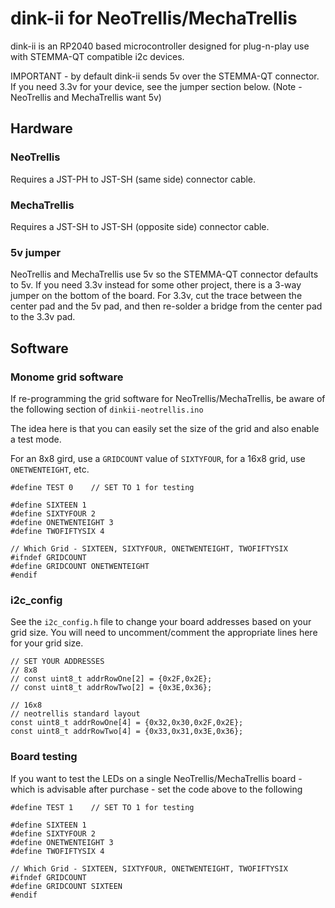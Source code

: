# dink-ii for NeoTrellis/MechaTrellis

dink-ii is an RP2040 based microcontroller designed for plug-n-play use with STEMMA-QT compatible i2c devices.

IMPORTANT - by default dink-ii sends 5v over the STEMMA-QT connector. If you need 3.3v for your device, see the jumper section below. (Note - NeoTrellis and MechaTrellis want 5v)

## Hardware

### NeoTrellis

Requires a JST-PH to JST-SH (same side) connector cable.

### MechaTrellis

Requires a JST-SH to JST-SH (opposite side) connector cable.

### 5v jumper

NeoTrellis and MechaTrellis use 5v so the STEMMA-QT connector defaults to 5v. If you need  3.3v instead for some other project, there is a 3-way jumper on the bottom of the board. For 3.3v, cut the trace between the center pad and the 5v pad, and then re-solder a bridge from the center pad to the 3.3v pad.

## Software

### Monome grid software

If re-programming the grid software for NeoTrellis/MechaTrellis, be aware of the following section of `dinkii-neotrellis.ino`

The idea here is that you can easily set the size of the grid and also enable a test mode.

For an 8x8 gird, use a `GRIDCOUNT` value of `SIXTYFOUR`, for a 16x8 grid, use `ONETWENTEIGHT`, etc.

```
#define TEST 0    // SET TO 1 for testing

#define SIXTEEN 1
#define SIXTYFOUR 2
#define ONETWENTEIGHT 3
#define TWOFIFTYSIX 4

// Which Grid - SIXTEEN, SIXTYFOUR, ONETWENTEIGHT, TWOFIFTYSIX
#ifndef GRIDCOUNT
#define GRIDCOUNT ONETWENTEIGHT
#endif

```


### i2c_config

See the `i2c_config.h` file to change your board addresses based on your grid size.
You will need to uncomment/comment the appropriate lines here for your grid size.

```
// SET YOUR ADDRESSES 
// 8x8
// const uint8_t addrRowOne[2] = {0x2F,0x2E}; 
// const uint8_t addrRowTwo[2] = {0x3E,0x36}; 

// 16x8
// neotrellis standard layout
const uint8_t addrRowOne[4] = {0x32,0x30,0x2F,0x2E}; 
const uint8_t addrRowTwo[4] = {0x33,0x31,0x3E,0x36}; 
```


### Board testing 

If you want to test the LEDs on a single NeoTrellis/MechaTrellis board - which is advisable after purchase -  set the code above to the following

```
#define TEST 1    // SET TO 1 for testing

#define SIXTEEN 1
#define SIXTYFOUR 2
#define ONETWENTEIGHT 3
#define TWOFIFTYSIX 4

// Which Grid - SIXTEEN, SIXTYFOUR, ONETWENTEIGHT, TWOFIFTYSIX
#ifndef GRIDCOUNT
#define GRIDCOUNT SIXTEEN
#endif
```
